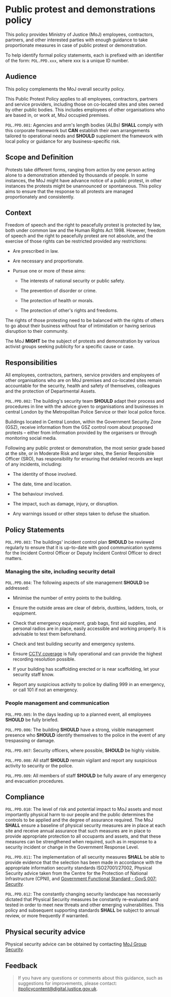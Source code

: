 # Public protest and demonstrations policy

This policy provides Ministry of Justice \(MoJ\) employees, contractors, partners, and other interested parties with enough guidance to take proportionate measures in case of public protest or demonstration.

To help identify formal policy statements, each is prefixed with an identifier of the form: `POL.PPD.xxx`, where xxx is a unique ID number.

## Audience

This policy complements the MoJ overall security policy.

This Public Protest Policy applies to all employees, contractors, partners and service providers, including those on co-located sites and sites owned by other public bodies. This includes employees of other organisations who are based in, or work at, MoJ occupied premises.

`POL.PPD.001`: Agencies and arm's length bodies \(ALBs\) **SHALL** comply with this corporate framework but **CAN** establish their own arrangements tailored to operational needs and **SHOULD** supplement the framework with local policy or guidance for any business-specific risk.

## Scope and Definition

Protests take different forms, ranging from action by one person acting alone to a demonstration attended by thousands of people. In some instances, the MoJ might have advance notice of a public protest, in other instances the protests might be unannounced or spontaneous. This policy aims to ensure that the response to all protests are managed proportionately and consistently.

## Context

Freedom of speech and the right to peacefully protest is protected by law, both under common law and the Human Rights Act 1998. However, freedom of speech and the right to peacefully protest are not absolute, and the exercise of those rights can be restricted provided any restrictions:

-   Are prescribed in law.

-   Are necessary and proportionate.

-   Pursue one or more of these aims:

    -   The interests of national security or public safety.

    -   The prevention of disorder or crime.

    -   The protection of health or morals.

    -   The protection of other's rights and freedoms.


The rights of those protesting need to be balanced with the rights of others to go about their business without fear of intimidation or having serious disruption to their community.

The MoJ **MIGHT** be the subject of protests and demonstration by various activist groups seeking publicity for a specific cause or case.

## Responsibilities

All employees, contractors, partners, service providers and employees of other organisations who are on MoJ premises and co-located sites remain accountable for the security, health and safety of themselves, colleagues and the protection of Departmental Assets.

`POL.PPD.002`: The building's security team **SHOULD** adapt their process and procedures in line with the advice given to organisations and businesses in central London by the Metropolitan Police Service or their local police force.

Buildings located in Central London, within the Government Security Zone \(GSZ\), receive information from the GSZ control room about proposed protests – either from information provided by the organisers or through monitoring social media.

Following any public protest or demonstration, the most senior grade based at the site, or in Moderate Risk and larger sites, the Senior Responsible Officer \(SRO\), has responsibility for ensuring that detailed records are kept of any incidents, including:

-   The identity of those involved.

-   The date, time and location.

-   The behaviour involved.

-   The impact, such as damage, injury, or disruption.

-   Any warnings issued or other steps taken to defuse the situation.


## Policy Statements

`POL.PPD.003`: The buildings' incident control plan **SHOULD** be reviewed regularly to ensure that it is up-to-date with good communication systems for the Incident Control Officer or Deputy Incident Control Officer to direct matters.

### Managing the site, including security detail

`POL.PPD.004`: The following aspects of site management **SHOULD** be addressed:

-   Minimise the number of entry points to the building.

-   Ensure the outside areas are clear of debris, dustbins, ladders, tools, or equipment.

-   Check that emergency equipment, grab bags, first aid supplies, and personal radios are in place, easily accessible and working properly. It is advisable to test them beforehand.

-   Check and test building security and emergency systems.

-   Ensure [CCTV coverage](cctv-policy.md) is fully operational and can provide the highest recording resolution possible.

-   If your building has scaffolding erected or is near scaffolding, let your security staff know.

-   Report any suspicious activity to police by dialling 999 in an emergency, or call 101 if not an emergency.


### People management and communication

`POL.PPD.005`: In the days leading up to a planned event, all employees **SHOULD** be fully briefed.

`POL.PPD.006`: The building **SHOULD** have a strong, visible management presence who **SHOULD** identify themselves to the police in the event of any trespassing or damage.

`POL.PPD.007`: Security officers, where possible, **SHOULD** be highly visible.

`POL.PPD.008`: All staff **SHOULD** remain vigilant and report any suspicious activity to security or the police.

`POL.PPD.009`: All members of staff **SHOULD** be fully aware of any emergency and evacuation procedures.

## Compliance

`POL.PPD.010`: The level of risk and potential impact to MoJ assets and most importantly physical harm to our people and the public determines the controls to be applied and the degree of assurance required. The MoJ **SHALL** ensure a baseline of physical security measures are in place at each site and receive annual assurance that such measures are in place to provide appropriate protection to all occupants and assets, and that these measures can be strengthened when required, such as in response to a security incident or change in the Government Response Level.

`POL.PPD.011`: The implementation of all security measures **SHALL** be able to provide evidence that the selection has been made in accordance with the appropriate information security standards ISO27001/27002, Physical Security advice taken from the Centre for the Protection of National Infrastructure \(CPNI\), and [Government Functional Standard - GovS 007: Security](https://www.gov.uk/government/publications/government-functional-standard-govs-007-security).

`POL.PPD.012`: The constantly changing security landscape has necessarily dictated that Physical Security measures be constantly re-evaluated and tested in order to meet new threats and other emerging vulnerabilities. This policy and subsequent supporting standards **SHALL** be subject to annual review, or more frequently if warranted.

## Physical security advice

Physical security advice can be obtained by contacting [MoJ Group Security](mailto:mojgroupsecurity@justice.gov.uk).

## Feedback

> If you have any questions or comments about this guidance, such as suggestions for improvements, please contact: [itpolicycontent@digital.justice.gov.uk](mailto:itpolicycontent@digital.justice.gov.uk).

